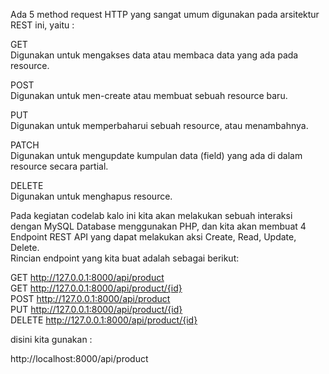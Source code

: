 Ada 5 method request HTTP yang sangat umum digunakan pada arsitektur
REST ini, yaitu :

GET  
Digunakan untuk mengakses data atau membaca data yang ada
pada resource.

POST  
Digunakan untuk men-create atau membuat sebuah resource
baru.

PUT  
Digunakan untuk memperbaharui sebuah resource, atau
menambahnya.

PATCH  
Digunakan untuk mengupdate kumpulan data (field) yang ada di
dalam resource secara partial.

DELETE  
Digunakan untuk menghapus resource.

Pada kegiatan codelab kalo ini kita akan melakukan sebuah interaksi dengan MySQL Database menggunakan PHP, dan kita akan membuat 4 Endpoint REST API yang dapat melakukan aksi Create, Read, Update, Delete. <br>
Rincian endpoint yang kita buat adalah sebagai berikut:

GET http://127.0.0.1:8000/api/product  
GET http://127.0.0.1:8000/api/product/{id}  
POST http://127.0.0.1:8000/api/product  
PUT http://127.0.0.1:8000/api/product/{id}  
DELETE http://127.0.0.1:8000/api/product/{id}

disini kita gunakan :

http://localhost:8000/api/product